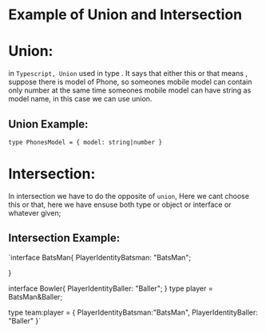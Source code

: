 # Example of Union and Intersection

# Union:

in `Typescript, Union` used in type . It says that either this or that means , suppose there is model of Phone, so someones mobile model can contain only number at the same time someones mobile model can have string as model name, in this case we can use union.

## Union Example:

`type PhonesModel = {
    model: string|number
}`

# Intersection:

In intersection we have to do the opposite of `union`, Here we cant choose this or that, here we have ensuse both type or object or interface or whatever given;

## Intersection Example:

`interface BatsMan{
PlayerIdentityBatsman: "BatsMan";

}

interface Bowler{
PlayerIdentityBaller: "Baller";
}
type player = BatsMan&Baller;

type team:player = {
PlayerIdentityBatsman:"BatsMan",
PlayerIdentityBaller: "Baller"
}`
